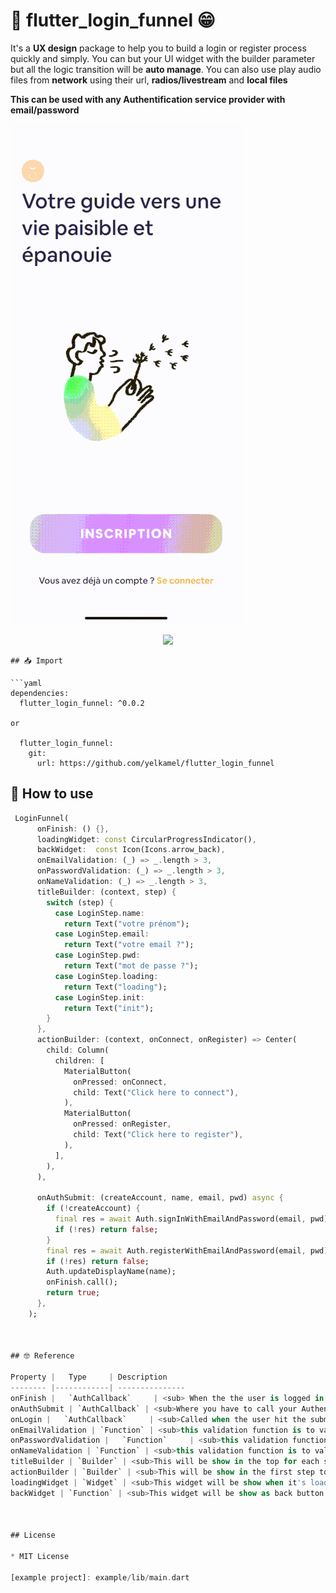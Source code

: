 # 👥 flutter_login_funnel 😁

It's a **UX design** package to help you to build a login or register process quickly and simply.
You can but your UI widget with the builder parameter but all the logic transition will be **auto manage**.
You can also use play audio files from **network** using their url, **radios/livestream** and **local files**

**This can be used with any Authentification service provider with email/password**

[![sample1](./medias/login_funnel_preview.gif)](https://github.com/yelkamel/flutter_login_funnel)

<p align="center">
  <a href='https://imgur.com/7RqxtPc.mp4'>
    <img src='https://github.com/yelkamel/flutter_login_funnel/flutter_login/medias/login_funnel_preview.gif' width=320>
  </a>
</p>

```
## 📥 Import

```yaml
dependencies:
  flutter_login_funnel: ^0.0.2
  
or

  flutter_login_funnel:
    git:
      url: https://github.com/yelkamel/flutter_login_funnel
```

## 🧐 How to use

```Dart
 LoginFunnel(
      onFinish: () {},
      loadingWidget: const CircularProgressIndicator(),
      backWidget:  const Icon(Icons.arrow_back),
      onEmailValidation: (_) => _.length > 3,
      onPasswordValidation: (_) => _.length > 3,
      onNameValidation: (_) => _.length > 3,
      titleBuilder: (context, step) {
        switch (step) {
          case LoginStep.name:
            return Text("votre prénom");
          case LoginStep.email:
            return Text("votre email ?");
          case LoginStep.pwd:
            return Text("mot de passe ?");
          case LoginStep.loading:
            return Text("loading");
          case LoginStep.init:
            return Text("init");
        }
      },
      actionBuilder: (context, onConnect, onRegister) => Center(
        child: Column(
          children: [
            MaterialButton(
              onPressed: onConnect,
              child: Text("Click here to connect"),
            ),
            MaterialButton(
              onPressed: onRegister,
              child: Text("Click here to register"),
            ),
          ],
        ),
      ),

      onAuthSubmit: (createAccount, name, email, pwd) async {
        if (!createAccount) {
          final res = await Auth.signInWithEmailAndPassword(email, pwd);
          if (!res) return false;
        }
        final res = await Auth.registerWithEmailAndPassword(email, pwd);
        if (!res) return false;
        Auth.updateDisplayName(name);
        onFinish.call();
        return true;
      },
    );



## 🤓 Reference

Property |   Type     | Description
-------- |------------| ---------------
onFinish |   `AuthCallback`     | <sub> When the the user is logged in If you use Auth stream strategy this is no needed.</sub>
onAuthSubmit | `AuthCallback` | <sub>Where you have to call your Authentification service provider with the email/password (and name if it's a registration) if the provider doesn't accept you can return false to stop the tunnel otherwise true Tips: don't forget to popup a snackbar to explain why the provider didn't accepte.</sub>
onLogin |   `AuthCallback`     | <sub>Called when the user hit the submit button when in login mode.</sub>
onEmailValidation | `Function` | <sub>this validation function is to validate the email if it's return false it's will don't go next.</sub>
onPasswordValidation |   `Function`     | <sub>this validation function is to validate the password if it's return false it's will don't go next.</sub>
onNameValidation | `Function` | <sub>this validation function is to validate the name if it's return false it's will don't go next.</sub>
titleBuilder | `Builder` | <sub>This will be show in the top for each step.</sub>
actionBuilder | `Builder` | <sub>This will be show in the first step to as the use to connect or login use onConnect to call login and onRegister to register an user.</sub>
loadingWidget | `Widget` | <sub>This widget will be show when it's loading state.</sub>
backWidget | `Function` | <sub>This widget will be show as back button.</sub>



## License

* MIT License

[example project]: example/lib/main.dart